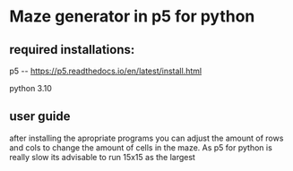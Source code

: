 # Maze generator in p5 for python


## required installations:

p5 -- https://p5.readthedocs.io/en/latest/install.html

python 3.10

## user guide
after installing the apropriate programs you can adjust the amount of rows and cols to change the amount of cells in the maze. As p5 for python is really slow its advisable to run 15x15 as the largest 
